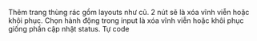 Thêm trang thùng rác gồm layouts như cũ. 2 nút sẽ là xóa vĩnh viễn hoặc khôi phục. Chọn hành động trong input là xóa vĩnh viễn hoặc khôi phục giống phần cập nhật status. Tự code
